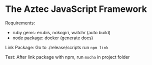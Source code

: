 The Aztec JavaScript Framework
==============================
Requirements: 
  - ruby gems: erubis, nokogiri, watchr (auto build)
  - node package: docker (generate docs)

Link Package:
  Go to ./release/scripts run `npm link`

Test:
  After link package with npm, run `mocha` in project folder
